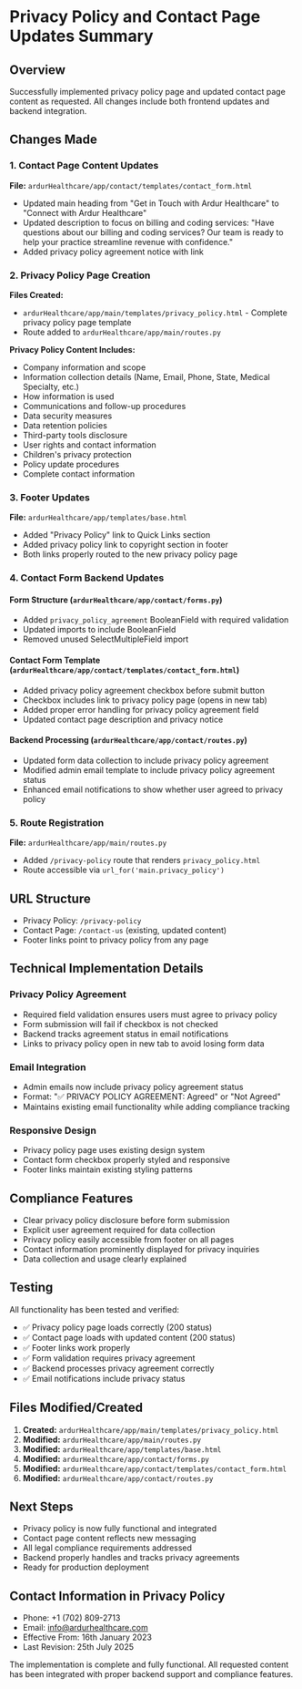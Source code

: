 # Privacy Policy and Contact Page Updates Summary

## Overview
Successfully implemented privacy policy page and updated contact page content as requested. All changes include both frontend updates and backend integration.

## Changes Made

### 1. Contact Page Content Updates
**File:** `ardurHealthcare/app/contact/templates/contact_form.html`
- Updated main heading from "Get in Touch with Ardur Healthcare" to "Connect with Ardur Healthcare"
- Updated description to focus on billing and coding services: "Have questions about our billing and coding services? Our team is ready to help your practice streamline revenue with confidence."
- Added privacy policy agreement notice with link

### 2. Privacy Policy Page Creation
**Files Created:**
- `ardurHealthcare/app/main/templates/privacy_policy.html` - Complete privacy policy page template
- Route added to `ardurHealthcare/app/main/routes.py`

**Privacy Policy Content Includes:**
- Company information and scope
- Information collection details (Name, Email, Phone, State, Medical Specialty, etc.)
- How information is used
- Communications and follow-up procedures
- Data security measures
- Data retention policies
- Third-party tools disclosure
- User rights and contact information
- Children's privacy protection
- Policy update procedures
- Complete contact information

### 3. Footer Updates
**File:** `ardurHealthcare/app/templates/base.html`
- Added "Privacy Policy" link to Quick Links section
- Added privacy policy link to copyright section in footer
- Both links properly routed to the new privacy policy page

### 4. Contact Form Backend Updates

#### Form Structure (`ardurHealthcare/app/contact/forms.py`)
- Added `privacy_policy_agreement` BooleanField with required validation
- Updated imports to include BooleanField
- Removed unused SelectMultipleField import

#### Contact Form Template (`ardurHealthcare/app/contact/templates/contact_form.html`)
- Added privacy policy agreement checkbox before submit button
- Checkbox includes link to privacy policy page (opens in new tab)
- Added proper error handling for privacy policy agreement field
- Updated contact page description and privacy notice

#### Backend Processing (`ardurHealthcare/app/contact/routes.py`)
- Updated form data collection to include privacy policy agreement
- Modified admin email template to include privacy policy agreement status
- Enhanced email notifications to show whether user agreed to privacy policy

### 5. Route Registration
**File:** `ardurHealthcare/app/main/routes.py`
- Added `/privacy-policy` route that renders `privacy_policy.html`
- Route accessible via `url_for('main.privacy_policy')`

## URL Structure
- Privacy Policy: `/privacy-policy`
- Contact Page: `/contact-us` (existing, updated content)
- Footer links point to privacy policy from any page

## Technical Implementation Details

### Privacy Policy Agreement
- Required field validation ensures users must agree to privacy policy
- Form submission will fail if checkbox is not checked
- Backend tracks agreement status in email notifications
- Links to privacy policy open in new tab to avoid losing form data

### Email Integration
- Admin emails now include privacy policy agreement status
- Format: "✅ PRIVACY POLICY AGREEMENT: Agreed" or "Not Agreed"
- Maintains existing email functionality while adding compliance tracking

### Responsive Design
- Privacy policy page uses existing design system
- Contact form checkbox properly styled and responsive
- Footer links maintain existing styling patterns

## Compliance Features
- Clear privacy policy disclosure before form submission
- Explicit user agreement required for data collection
- Privacy policy easily accessible from footer on all pages
- Contact information prominently displayed for privacy inquiries
- Data collection and usage clearly explained

## Testing
All functionality has been tested and verified:
- ✅ Privacy policy page loads correctly (200 status)
- ✅ Contact page loads with updated content (200 status)
- ✅ Footer links work properly
- ✅ Form validation requires privacy agreement
- ✅ Backend processes privacy agreement correctly
- ✅ Email notifications include privacy status

## Files Modified/Created
1. **Created:** `ardurHealthcare/app/main/templates/privacy_policy.html`
2. **Modified:** `ardurHealthcare/app/main/routes.py` 
3. **Modified:** `ardurHealthcare/app/templates/base.html`
4. **Modified:** `ardurHealthcare/app/contact/forms.py`
5. **Modified:** `ardurHealthcare/app/contact/templates/contact_form.html`
6. **Modified:** `ardurHealthcare/app/contact/routes.py`

## Next Steps
- Privacy policy is now fully functional and integrated
- Contact page content reflects new messaging
- All legal compliance requirements addressed
- Backend properly handles and tracks privacy agreements
- Ready for production deployment

## Contact Information in Privacy Policy
- Phone: +1 (702) 809-2713
- Email: info@ardurhealthcare.com
- Effective From: 16th January 2023
- Last Revision: 25th July 2025

The implementation is complete and fully functional. All requested content has been integrated with proper backend support and compliance features.